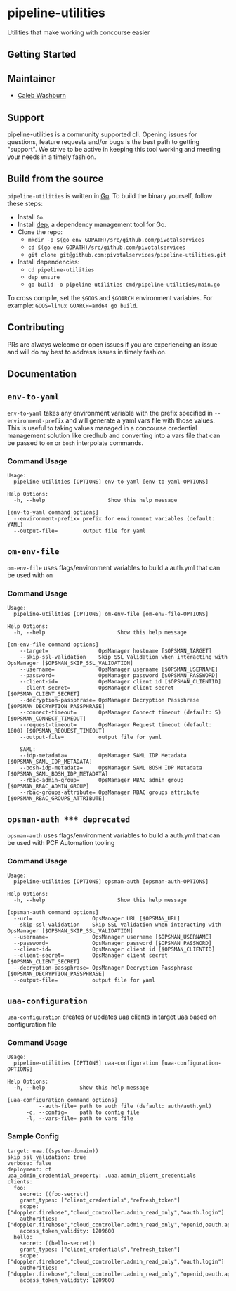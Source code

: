 # pipeline-utilities
Utilities that make working with concourse easier

## Getting Started

## Maintainer

* [Caleb Washburn](https://github.com/calebwashburn)

## Support

pipeline-utilities is a community supported cli.  Opening issues for questions, feature requests and/or bugs is the best path to getting "support".  We strive to be active in keeping this tool working and meeting your needs in a timely fashion.

## Build from the source

`pipeline-utilities` is written in [Go](https://golang.org/).
To build the binary yourself, follow these steps:

* Install `Go`.
* Install [dep](https://github.com/golang/dep), a dependency management tool for Go.
* Clone the repo:
  - `mkdir -p $(go env GOPATH)/src/github.com/pivotalservices`
  - `cd $(go env GOPATH)/src/github.com/pivotalservices`
  - `git clone git@github.com:pivotalservices/pipeline-utilities.git`
* Install dependencies:
  - `cd pipeline-utilities`
  - `dep ensure`
  - `go build -o pipeline-utilities cmd/pipeline-utilities/main.go`

To cross compile, set the `$GOOS` and `$GOARCH` environment variables.
For example: `GOOS=linux GOARCH=amd64 go build`.


## Contributing

PRs are always welcome or open issues if you are experiencing an issue and will do my best to address issues in timely fashion.

## Documentation

## `env-to-yaml`

`env-to-yaml` takes any environment variable with the prefix specified in `--environment-prefix` and will generate a yaml vars file with those values.  This is useful to taking values managed in a concourse credential management solution like credhub and converting into a vars file that can be passed to `om` or `bosh` interpolate commands.

### Command Usage

```
Usage:
  pipeline-utilities [OPTIONS] env-to-yaml [env-to-yaml-OPTIONS]

Help Options:
  -h, --help                    Show this help message

[env-to-yaml command options]
  --environment-prefix= prefix for environment variables (default: YAML)
  --output-file=        output file for yaml
```

## `om-env-file`

`om-env-file` uses flags/environment variables to build a auth.yml that can be used with `om`

### Command Usage

```
Usage:
  pipeline-utilities [OPTIONS] om-env-file [om-env-file-OPTIONS]

Help Options:
  -h, --help                       Show this help message

[om-env-file command options]
    --target=                OpsManager hostname [$OPSMAN_TARGET]
    --skip-ssl-validation    Skip SSL Validation when interacting with OpsManager [$OPSMAN_SKIP_SSL_VALIDATION]
    --username=              OpsManager username [$OPSMAN_USERNAME]
    --password=              OpsManager password [$OPSMAN_PASSWORD]
    --client-id=             OpsManager client id [$OPSMAN_CLIENTID]
    --client-secret=         OpsManager client secret [$OPSMAN_CLIENT_SECRET]
    --decryption-passphrase= OpsManager Decryption Passphrase [$OPSMAN_DECRYPTION_PASSPHRASE]
    --connect-timeout=       OpsManager Connect timeout (default: 5) [$OPSMAN_CONNECT_TIMEOUT]
    --request-timeout=       OpsManager Request timeout (default: 1800) [$OPSMAN_REQUEST_TIMEOUT]
    --output-file=           output file for yaml

    SAML:
    --idp-metadata=          OpsManager SAML IDP Metadata [$OPSMAN_SAML_IDP_METADATA]
    --bosh-idp-metadata=     OpsManager SAML BOSH IDP Metadata [$OPSMAN_SAML_BOSH_IDP_METADATA]
    --rbac-admin-group=      OpsManager RBAC admin group [$OPSMAN_RBAC_ADMIN_GROUP]
    --rbac-groups-attribute= OpsManager RBAC groups attribute [$OPSMAN_RBAC_GROUPS_ATTRIBUTE]
```

## `opsman-auth *** deprecated`

`opsman-auth` uses flags/environment variables to build a auth.yml that can be used with PCF Automation tooling

### Command Usage

```
Usage:
  pipeline-utilities [OPTIONS] opsman-auth [opsman-auth-OPTIONS]

Help Options:
  -h, --help                       Show this help message

[opsman-auth command options]
  --url=                   OpsManager URL [$OPSMAN_URL]
  --skip-ssl-validation    Skip SSL Validation when interacting with OpsManager [$OPSMAN_SKIP_SSL_VALIDATION]
  --username=              OpsManager username [$OPSMAN_USERNAME]
  --password=              OpsManager password [$OPSMAN_PASSWORD]
  --client-id=             OpsManager client id [$OPSMAN_CLIENTID]
  --client-secret=         OpsManager client secret [$OPSMAN_CLIENT_SECRET]
  --decryption-passphrase= OpsManager Decryption Passphrase [$OPSMAN_DECRYPTION_PASSPHRASE]
  --output-file=           output file for yaml
```

## `uaa-configuration`

`uaa-configuration` creates or updates uaa clients in target uaa based on configuration file

### Command Usage

```
Usage:
  pipeline-utilities [OPTIONS] uaa-configuration [uaa-configuration-OPTIONS]

Help Options:
  -h, --help           Show this help message

[uaa-configuration command options]
          --auth-file= path to auth file (default: auth/auth.yml)
      -c, --config=    path to config file
      -l, --vars-file= path to vars file
```

### Sample Config

```
target: uaa.((system-domain))
skip_ssl_validation: true
verbose: false
deployment: cf
uaa_admin_credential_property: .uaa.admin_client_credentials
clients:
  foo:
    secret: ((foo-secret))
    grant_types: ["client_credentials","refresh_token"]
    scope: ["doppler.firehose","cloud_controller.admin_read_only","oauth.login"]
    authorities: ["doppler.firehose","cloud_controller.admin_read_only","openid,oauth.approvals"]
    access_token_validity: 1209600
  hello:
    secret: ((hello-secret))
    grant_types: ["client_credentials","refresh_token"]
    scope: ["doppler.firehose","cloud_controller.admin_read_only","oauth.login"]
    authorities: ["doppler.firehose","cloud_controller.admin_read_only","openid,oauth.approvals"]
    access_token_validity: 1209600
```
